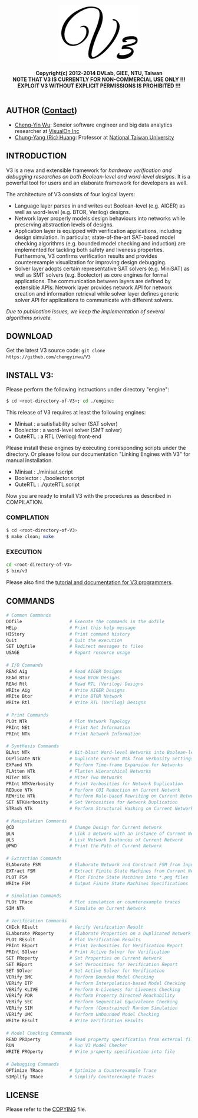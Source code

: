 <div align="center">
<a href="http://dvlab.ee.ntu.edu.tw/~publication/V3">
  <img src="img/v3Logo.png">
</a>
<br/><br/>
<b>Copyright(c) 2012-2014 DVLab, GIEE, NTU, Taiwan</b>
<br/>
<b>NOTE THAT V3 IS CURRENTLY FOR NON-COMMERCIAL USE ONLY !!!</b>
<br/>
<b>EXPLOIT V3 WITHOUT EXPLICIT PERMISSIONS IS PROHIBITED !!!</b>
<br/><br/>
</div>

## AUTHOR ([Contact](mailto:author.v3@gmail.com))

* [Cheng-Yin Wu](mailto:gro070916@yahoo.com.tw): Seneior software engineer and big data analytics researcher at [VisualOn Inc](http://visualon.com/)
* [Chung-Yang (Ric) Huang](mailto:ric@cc.ee.ntu.edu.tw): Professor at [National Taiwan University](http://www.ntu.edu.tw/index.html)

## INTRODUCTION

V3 is a new and extensible framework for *hardware verification and 
debugging researches on both Boolean-level and word-level designs*. 
It is a powerful tool for users and an elaborate framework for 
developers as well. 

The architecture of V3 consists of four logical layers: 

* Language layer parses in and writes out Boolean-level (e.g. AIGER) as well as word-level (e.g. BTOR, Verilog) designs. 
* Network layer properly models design behaviours into networks while preserving abstraction levels of designs. 
* Application layer is equipped with verification applications, including design simulation. In particular, state-of-the-art SAT-based model checking algorithms (e.g. bounded model checking and induction) are implemented for tackling both safety and liveness properties. Furthermore, V3 confirms verification results and provides counterexample visualization for improving design debugging. 
* Solver layer adopts certain representative SAT solvers (e.g. MiniSAT) as well as SMT solvers (e.g. Boolector) as core engines for formal applications.  The communication between layers are defined by extensible APIs: Network layer provides network API for network creation and information retrieval while solver layer defines generic solver API for applications to communicate with different solvers. 

*Due to publication issues, we keep the implementation of several algorithms private.*

## DOWNLOAD

Get the latest V3 source code: `git clone https://github.com/chengyinwu/V3`

## INSTALL V3: 

Please perform the following instructions under directory "engine": 

```bash
$ cd <root-directory-of-V3>; cd ./engine;
```

This release of V3 requires at least the following engines:

- Minisat   : a satisfiability solver (SAT solver)
- Boolector : a word-level solver (SMT solver)
- QuteRTL   : a RTL (Verilog) front-end

Please install these engines by executing corresponding scripts under the directory.
Or please follow our documentation "Linking Engines with V3" for manual installation.

- Minisat   : ./minisat.script
- Boolector : ./boolector.script
- QuteRTL   : ./quteRTL.script

Now you are ready to install V3 with the procedures as described in COMPILATION.

### COMPILATION

```bash
$ cd <root-directory-of-V3>
$ make clean; make
```

### EXECUTION

```bash
cd <root-directory-of-V3>
$ bin/v3
```

Please also find the [tutorial and documentation for V3 programmers](http://dvlab.ee.ntu.edu.tw/~publication/V3/download.html).

## COMMANDS

```bash
# Common Commands
DOfile                  # Execute the commands in the dofile
HELp                    # Print this help message
HIStory                 # Print command history
Quit                    # Quit the execution
SET LOgfile             # Redirect messages to files
USAGE                   # Report resource usage

# I/O Commands
REAd Aig                # Read AIGER Designs
REAd Btor               # Read BTOR Designs
REAd Rtl                # Read RTL (Verilog) Designs
WRIte Aig               # Write AIGER Designs
WRIte Btor              # Write BTOR Network
WRIte Rtl               # Write RTL (Verilog) Designs

# Print Commands
PLOt NTk                # Plot Network Topology
PRInt NEt               # Print Net Information
PRInt NTk               # Print Network Information

# Synthesis Commands
BLAst NTk               # Bit-blast Word-level Networks into Boolean-level Networks
DUPlicate NTk           # Duplicate Current Ntk from Verbosity Settings
EXPand NTk              # Perform Time-frame Expansion for Networks
FLAtten NTk             # Flatten Hierarchical Networks
MITer NTk               # Miter Two Networks
PRInt NTKVerbosity      # Print Verbosities for Network Duplication
REDuce NTk              # Perform COI Reduction on Current Network
REWrite NTk             # Perform Rule-based Rewriting on Current Network
SET NTKVerbosity        # Set Verbosities for Network Duplication
STRash NTk              # Perform Structural Hashing on Current Network

# Manipulation Commands
@CD                     # Change Design for Current Network
@LN                     # Link a Network with an instance of Current Network
@LS                     # List Network Instances of Current Network
@PWD                    # Print the Path of Current Network

# Extraction Commands
ELAborate FSM           # Elaborate Network and Construct FSM from Input Specification
EXTract FSM             # Extract Finite State Machines from Current Network
PLOT FSM                # Plot Finite State Machines into *.png files
WRIte FSM               # Output Finite State Machines Specifications

# Simulation Commands
PLOt TRace              # Plot simulation or counterexample traces
SIM NTk                 # Simulate on Current Network

# Verification Commands
CHEck REsult            # Verify Verification Result
ELAborate PRoperty      # Elaborate Properties on a Duplicated Network
PLOt REsult             # Plot Verification Results
PRInt REport            # Print Verbosities for Verification Report
PRInt SOlver            # Print Active Solver for Verification
SET PRoperty            # Set Properties on Current Network
SET REport              # Set Verbosities for Verification Report
SET SOlver              # Set Active Solver for Verification
VERify BMC              # Perform Bounded Model Checking
VERify ITP              # Perform Interpolation-based Model Checking
VERify KLIVE            # Perform K-Liveness for Liveness Checking
VERify PDR              # Perform Property Directed Reachability
VERify SEC              # Perform Sequential Equivalence Checking
VERify SIM              # Perform (Constrained) Random Simulation
VERify UMC              # Perform Unbounded Model Checking
WRIte REsult            # Write Verification Results

# Model Checking Commands
READ PROperty           # Read property specification from external file
RUN                     # Run V3 Model Checker
WRITE PROperty          # Write property specification into file

# Debugging Commands
OPTimize TRace          # Optimize a Counterexample Trace
SIMplify TRace          # Simplify Counterexample Traces
```

## LICENSE

Please refer to the [COPYING](COPYING) file.

